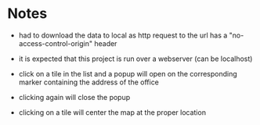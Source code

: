 # Notes

- had to download the data to local as http request to the url has a "no-access-control-origin" header

- it is expected that this project is run over a webserver (can be localhost)

- click on a tile in the list and a popup will open on the corresponding marker containing the address of the office

- clicking again will close the popup

- clicking on a tile will center the map at the proper location
